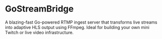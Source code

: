 # GoStreamBridge
A blazing-fast Go-powered RTMP ingest server that transforms live streams into adaptive HLS output using FFmpeg. Ideal for building your own mini Twitch or live video infrastructure.
